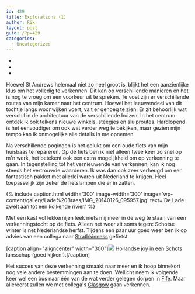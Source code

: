 ```yaml
---
id: 429
title: Explorations (1)
author: Rik
layout: post
guid: /?p=429
categories:
  - Uncategorized
---
```

-
-
-
Hoewel St Andrews helemaal niet zo heel groot is, blijkt het een aanzienlijke klus om het volledig te verkennen. Dit kan op verschillende manieren en het is nog te vroeg om een voorkeur uit te spreken. Te voet zijn er verschillende routes van mijn kamer naar het centrum. Hoewel het leeuwendeel van dit tochtje langs woonwijken voert, valt er genoeg te zien. Er zit behoorlijk wat verschil in de architectuur van de verschillende huizen. In het centrum ontdek ik ook telkens nieuwe winkels, steegjes en sluiproutes. Hardlopend is het eenvoudiger om ook wat verder weg te bekijken, maar gezien mijn tempo kan ik onmogelijke alle details in me opnemen.

Na verschillende pogingen is het gelukt om een oude fiets van mijn huisbaas te repareren. Op de fiets ben ik niet alleen twee keer zo snel op m'n werk, het betekent ook een extra mogelijkheid om op verkenning te gaan. In tegenstelling tot het vernieuwende van verkennen, kan ik nog steeds het vertrouwde waarderen. Ik was dan ook zeer verheugd om een fantastisch pakket met allerlei waren uit Nederland te krijgen. Heel toepasselijk zijn zeker de fietslampen die er in zatten.

{% include caption.html
    width='300'
    image-width='300'
    image='wp-content/gallery/Lade%20Braes/IMG_20140126_095957.jpg'
    text='De Lade zwelt aan tot een kolkende rivier.'
%}

Met een kast vol lekkernijen leek niets mij meer in de weg te staan van een verkenningstocht op de fiets. Alleen het weer zit soms tegen: Schotse winter is net Nederlandse herfst. Tijdens een paar uur goed weer ben ik op advies van een collega naar [Strathkinness](/?ai1ec_event=strathkinness&instance_id= "Strathkinness") gefietst.

[caption align="aligncenter" width="300"]<a href="wp-content/gallery/Strathkinness/IMG_20140125_144611.jpg"><img src="wp-content/gallery/Strathkinness/IMG_20140125_144611.jpg" /></a> Hollandse joy in een Schots lansschap (goed kijken!).[/caption]

Het succes van deze verkenning smaakt naar meer en ik hoop binnekort nog vele andere bestemmingen aan te doen. Wellicht neem ik volgende keer wel een bus naar één van de wat verder gelegen dorpen in [Fife](/?page_id=348 "Map"). Maar allereerst zullen we met collega's [Glasgow](/?ai1ec_event=glasgow&instance_id= "Glasgow") gaan verkennen.